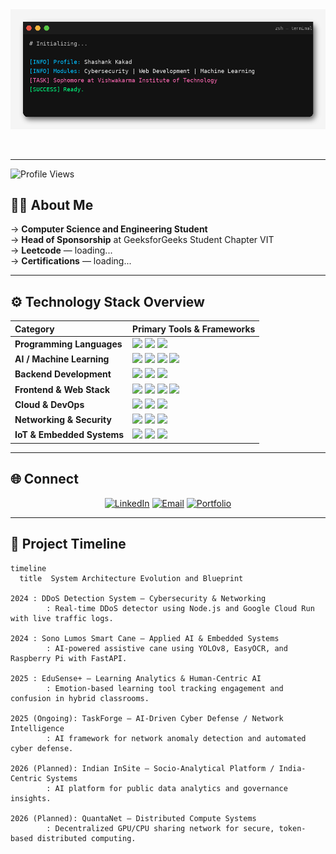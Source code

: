 <!-- GitHub Profile README for Shashank Kakad -->

<!-- Terminal Photo -->
<div align="center">
  <img src="assets/terminal_intro.png" alt="Terminal intro" width="900" />
</div>

<!-- Divider -->
<p align="center">
  <img src="https://capsule-render.vercel.app/api?type=rect&color=00FFC8&height=1&section=header&text=" alt="" />
</p>

---

![Profile Views](https://komarev.com/ghpvc/?username=RevvedUp&style=for-the-badge&color=00FFC8)

## 👨‍💻 About Me

→ **Computer Science and Engineering Student**  
→ **Head of Sponsorship** at GeeksforGeeks Student Chapter VIT  
→ **Leetcode** — loading...  
→ **Certifications** — loading...

---
## ⚙️ Technology Stack Overview

| **Category** | **Primary Tools & Frameworks** |
|:--|:--|
| **Programming Languages** | <img src="https://img.shields.io/badge/C++-00599C?logo=cplusplus&logoColor=white" /> <img src="https://img.shields.io/badge/Python-3776AB?logo=python&logoColor=white" /> <img src="https://img.shields.io/badge/JavaScript-F7DF1E?logo=javascript&logoColor=black" /> |
| **AI / Machine Learning** | <img src="https://img.shields.io/badge/TensorFlow-FF6F00?logo=tensorflow&logoColor=white" /> <img src="https://img.shields.io/badge/OpenCV-5C3EE8?logo=opencv&logoColor=white" /> <img src="https://img.shields.io/badge/YOLOv8-00C853?logo=ai&logoColor=white" /> <img src="https://img.shields.io/badge/EasyOCR-000000?logo=python&logoColor=white" /> |
| **Backend Development** | <img src="https://img.shields.io/badge/FastAPI-009688?logo=fastapi&logoColor=white" /> <img src="https://img.shields.io/badge/Express.js-000000?logo=express&logoColor=white" /> <img src="https://img.shields.io/badge/Node.js-339933?logo=nodedotjs&logoColor=white" /> |
| **Frontend & Web Stack** | <img src="https://img.shields.io/badge/React-61DAFB?logo=react&logoColor=black" /> <img src="https://img.shields.io/badge/MongoDB-47A248?logo=mongodb&logoColor=white" /> <img src="https://img.shields.io/badge/Express-000000?logo=express&logoColor=white" /> <img src="https://img.shields.io/badge/Node.js-339933?logo=nodedotjs&logoColor=white" /> |
| **Cloud & DevOps** | <img src="https://img.shields.io/badge/Google%20Cloud-4285F4?logo=googlecloud&logoColor=white" /> <img src="https://img.shields.io/badge/Docker-2496ED?logo=docker&logoColor=white" /> <img src="https://img.shields.io/badge/GitHub%20Actions-2088FF?logo=githubactions&logoColor=white" /> |
| **Networking & Security** | <img src="https://img.shields.io/badge/Cisco%20CCNA-1E88E5?logo=cisco&logoColor=white" /> <img src="https://img.shields.io/badge/Network%20Protocols-000000?logo=wireshark&logoColor=00BFFF" /> <img src="https://img.shields.io/badge/TCP%2FIP%20%7C%20Firewalls%20%7C%20VPNs-0F0F0F?logo=protonmail&logoColor=00FFC8" /> |
| **IoT & Embedded Systems** | <img src="https://img.shields.io/badge/Raspberry%20Pi-A22846?logo=raspberrypi&logoColor=white" /> <img src="https://img.shields.io/badge/Arduino-00979D?logo=arduino&logoColor=white" /> <img src="https://img.shields.io/badge/Sensor%20Modules-37474F?logo=hardware&logoColor=white" /> |

---

## 🌐 Connect

<div align="center">

[![LinkedIn](https://img.shields.io/badge/LinkedIn-0A66C2?style=for-the-badge&logo=linkedin&logoColor=white)](https://www.linkedin.com/in/shashank-kakad/)
[![Email](https://img.shields.io/badge/Email-D14836?style=for-the-badge&logo=gmail&logoColor=white)](mailto:shashankkakad10@gmail.com)
[![Portfolio](https://img.shields.io/badge/Portfolio-000000?style=for-the-badge&logo=vercel&logoColor=00FFC8)](#)

</div>

---

## 🧭 Project Timeline

```mermaid
timeline
  title  System Architecture Evolution and Blueprint

2024 : DDoS Detection System — Cybersecurity & Networking
        : Real-time DDoS detector using Node.js and Google Cloud Run with live traffic logs.

2024 : Sono Lumos Smart Cane — Applied AI & Embedded Systems
        : AI-powered assistive cane using YOLOv8, EasyOCR, and Raspberry Pi with FastAPI.

2025 : EduSense+ — Learning Analytics & Human-Centric AI
        : Emotion-based learning tool tracking engagement and confusion in hybrid classrooms.

2025 (Ongoing): TaskForge — AI-Driven Cyber Defense / Network Intelligence
        : AI framework for network anomaly detection and automated cyber defense.

2026 (Planned): Indian InSite — Socio-Analytical Platform / India-Centric Systems
        : AI platform for public data analytics and governance insights.

2026 (Planned): QuantaNet — Distributed Compute Systems
        : Decentralized GPU/CPU sharing network for secure, token-based distributed computing.

